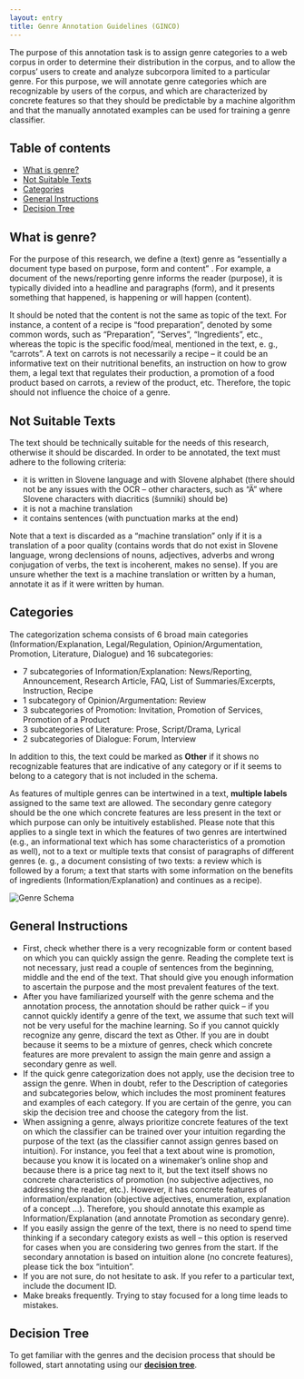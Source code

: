 ```yaml
---
layout: entry
title: Genre Annotation Guidelines (GINCO)
---
```


The purpose of this annotation task is to assign genre categories to a web corpus in order to determine their distribution in the corpus, and to allow the corpus’ users to create and analyze subcorpora limited to a particular genre. For this purpose, we will annotate genre categories which are recognizable by users of the corpus, and which are characterized by concrete features so that they should be predictable by a machine algorithm and that the manually annotated examples can be used for training a genre classifier.

## Table of contents
* [What is genre?](#what-is-genre)
* [Not Suitable Texts](#not-suitable-texts)
* [Categories](#categories)
* [General Instructions](#general-instructions)
* [Decision Tree](#decision-tree)

## What is genre?

For the purpose of this research, we define a (text) genre as “essentially a document type based on purpose, form and content” . For example, a document of the news/reporting genre informs the reader (purpose), it is typically divided into a headline and paragraphs (form), and it presents something that happened, is happening or will happen (content).

It should be noted that the content is not the same as topic of the text. For instance, a content of a recipe is “food preparation”, denoted by some common words, such as “Preparation”, “Serves”, “Ingredients”, etc., whereas the topic is the specific food/meal, mentioned in the text, e. g., “carrots”. A text on carrots is not necessarily a recipe – it could be an informative text on their nutritional benefits, an instruction on how to grow them, a legal text that regulates their production, a promotion of a food product based on carrots, a review of the product, etc. Therefore, the topic should not influence the choice of a genre.

## Not Suitable Texts

The text should be technically suitable for the needs of this research, otherwise it should be discarded. In order to be annotated, the text must adhere to the following criteria:
* it is written in Slovene language and with Slovene alphabet (there should not be any issues with the OCR – other characters, such as “Ä” where Slovene characters with diacritics (šumniki) should be)
* it is not a machine translation
* it contains sentences (with punctuation marks at the end)

Note that a text is discarded as a “machine translation” only if it is a translation of a poor quality (contains words that do not exist in Slovene language, wrong declensions of nouns, adjectives, adverbs and wrong conjugation of verbs, the text is incoherent, makes no sense). If you are unsure whether the text is a machine translation or written by a human, annotate it as if it were written by human.

## Categories

The categorization schema consists of 6 broad main categories (Information/Explanation, Legal/Regulation, Opinion/Argumentation, Promotion, Literature, Dialogue) and 16 subcategories:
* 7 subcategories of Information/Explanation: News/Reporting, Announcement, Research Article, FAQ, List of Summaries/Excerpts, Instruction, Recipe
* 1 subcategory of Opinion/Argumentation: Review
* 3 subcategories of Promotion: Invitation, Promotion of Services, Promotion of a Product
* 3 subcategories of Literature: Prose, Script/Drama, Lyrical
* 2 subcategories of Dialogue: Forum, Interview

In addition to this, the text could be marked as **Other** if it shows no recognizable features that are indicative of any category or if it seems to belong to a category that is not included in the schema.

As features of multiple genres can be intertwined in a text, **multiple labels** assigned to the same text are allowed. The secondary genre category should be the one which concrete features are less present in the text or which purpose can only be intuitively established. Please note that this applies to a single text in which the features of two genres are intertwined (e.g., an informational text which has some characteristics of a promotion as well), not to a text or multiple texts that consist of paragraphs of different genres (e. g., a document consisting of two texts: a review which is followed by a forum; a text that starts with some information on the benefits of ingredients (Information/Explanation) and continues as a recipe).

![Genre Schema](GINCO-Genre-Annotation-Guidelines/Images/Genre_Schema_10.2021.png)

## General Instructions
* First, check whether there is a very recognizable form or content based on which you can quickly assign the genre. Reading the complete text is not necessary, just read a couple of sentences from the beginning, middle and the end of the text. That should give you enough information to ascertain the purpose and the most prevalent features of the text.
* After you have familiarized yourself with the genre schema and the annotation process, the annotation should be rather quick – if you cannot quickly identify a genre of the text, we assume that such text will not be very useful for the machine learning. So if you cannot quickly recognize any genre, discard the text as Other. If you are in doubt because it seems to be a mixture of genres, check which concrete features are more prevalent to assign the main genre and assign a secondary genre as well.
* If the quick genre categorization does not apply, use the decision tree to assign the genre. When in doubt, refer to the Description of categories and subcategories below, which includes the most prominent features and examples of each category. If you are certain of the genre, you can skip the decision tree and choose the category from the list.
* When assigning a genre, always prioritize concrete features of the text on which the classifier can be trained over your intuition regarding the purpose of the text (as the classifier cannot assign genres based on intuition). For instance, you feel that a text about wine is promotion, because you know it is located on a winemaker’s online shop and because there is a price tag next to it, but the text itself shows no concrete characteristics of promotion (no subjective adjectives, no addressing the reader, etc.). However, it has concrete features of information/explanation (objective adjectives, enumeration, explanation of a concept …). Therefore, you should annotate this example as Information/Explanation (and annotate Promotion as secondary genre).
* If you easily assign the genre of the text, there is no need to spend time thinking if a secondary category exists as well – this option is reserved for cases when you are considering two genres from the start. If the secondary annotation is based on intuition alone (no concrete features), please tick the box “intuition”.
* If you are not sure, do not hesitate to ask. If you refer to a particular text, include the document ID.
* Make breaks frequently. Trying to stay focused for a long time leads to mistakes.

## Decision Tree

To get familiar with the genres and the decision process that should be followed, start annotating using our [**decision tree**](Decision-Tree).
